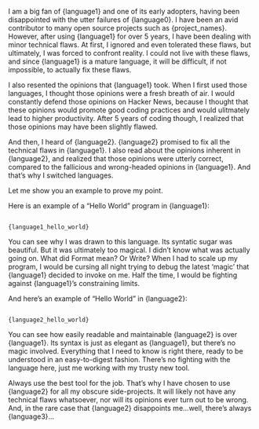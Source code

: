 I am a big fan of {language1} and one of its early adopters, having been disappointed with the utter failures of {language0}. I have been an avid contributor to many open source projects such as {project_names}. However, after using {language1} for over 5 years, I have been dealing with minor technical flaws. At first, I ignored and even tolerated these flaws, but ultimately, I was forced to confront reality. I could not live with these flaws, and since {language1} is a mature language, it will be difficult, if not impossible, to actually fix these flaws.

I also resented the opinions that {language1} took. When I first used those languages, I thought those opinions were a fresh breath of air. I would constantly defend those opinions on Hacker News, because I thought that these opinions would promote good coding practices and would ulitmately lead to higher productivity. After 5 years of coding though, I realized that those opinions may have been slightly flawed.

And then, I heard of {language2}. {language2} promised to fix all the technical flaws in {language1}. I also read about the opinions inherent in {language2}, and realized that those opinions were utterly correct, compared to the fallicious and wrong-headed opinions in {language1}. And that’s why I switched languages.

Let me show you an example to prove my point.

Here is an example of a “Hello World” program in {language1}:

```{language1}

{language1_hello_world}
```

You can see why I was drawn to this language. Its syntatic sugar was beautiful. But it was ultimately too magical. I didn’t know what was actually going on. What did Format mean? Or Write? When I had to scale up my program, I would be cursing all night trying to debug the latest ‘magic’ that {language1} decided to invoke on me. Half the time, I would be fighting against {language1}’s constraining limits.

And here’s an example of “Hello World” in {language2}:

```{language2}

{language2_hello_world}
```

You can see how easily readable and maintainable {language2} is over {language1}. Its syntax is just as elegant as {language1}, but there’s no magic involved. Everything that I need to know is right there, ready to be understood in an easy-to-digest fashion. There’s no fighting with the language here, just me working with my trusty new tool.

Always use the best tool for the job. That’s why I have chosen to use {language2} for all my obscure side-projects. It will likely not have any technical flaws whatsoever, nor will its opinions ever turn out to be wrong. And, in the rare case that {language2} disappoints me…well, there’s always {language3}…

